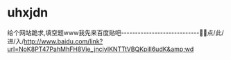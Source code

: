 # uhxjdn
给个网站跪求,填空题www我先来百度贴吧----------------------------🥧🥧点/此/进/入/http://www.baidu.com/link?url=NoK8PT47PahMhFH8Vie_jnciyIKNTTtVBQKpill6udK&amp;wd

